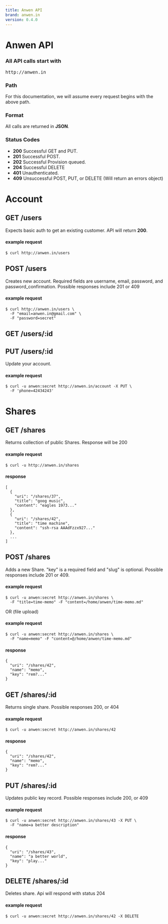 ```yaml
---
title: Anwen API
brand: anwen.in
version: 0.4.0
---
```


# Anwen API

### All API calls start with

<pre class="base">
http://anwen.in
</pre>

### Path

For this documentation, we will assume every request begins with the above path.

### Format

All calls are returned in **JSON**.

### Status Codes

- **200** Successful GET and PUT.
- **201** Successful POST.
- **202** Successful Provision queued.
- **204** Successful DELETE
- **401** Unauthenticated.
- **409** Unsuccessful POST, PUT, or DELETE (Will return an errors object)



# Account

## GET /users

Expects basic auth to get an existing customer. API will return **200**.

#### example request

    $ curl http://anwen.in/users


## POST /users

Creates new account. Required fields are username, email, password, and password_confirmation. Possible responses include 201 or 409

#### example request

    $ curl http://anwen.in/users \
      -F "email=anwen.in@gmail.com" \
      -F "password=secret"


## GET /users/:id


## PUT /users/:id

Update your account.

#### example request

    $ curl -u anwen:secret http://anwen.in/account -X PUT \
      -F 'phone=42434243'


# Shares

## GET /shares

Returns collection of public Shares. Response will be 200

#### example request

    $ curl -u http://anwen.in/shares

#### response

    [
      {
        "uri": "/shares/37",
        "title": "goog music",
        "content": "eagles 1973..."
      },
      {
        "uri": "/shares/42",
        "title": "time machine",
        "content": "ssh-rsa AAAdFzzx927..."
      },
      ...
    ]


## POST /shares

Adds a new Share. "key" is a required field and "slug" is optional. Possible responses include 201 or 409.

#### example request

    $ curl -u anwen:secret http://anwen.in/shares \
      -F "title=time-memo" -F "content=/home/anwen/time-memo.md"

OR (file upload)

#### example request

    $ curl -u anwen:secret http://anwen.in/shares \
      -F "name=memo" -F "content=@/home/anwen/time-memo.md"

#### response

    {
      "uri": "/shares/42",
      "name": "memo",
      "key": "rem?..."
    }


## GET /shares/:id

Returns single share. Possible responses 200, or 404

#### example request

    $ curl -u anwen:secret http://anwen.in/shares/42

#### response

    {
      "uri": "/shares/42",
      "name": "memo",
      "key": "rem?..."
    }


## PUT /shares/:id

Updates public key record. Possible responses include 200, or 409

#### example request

    $ curl -u anwen:secret http://anwen.in/shares/43 -X PUT \
      -F "name=a better description"

#### response

    {
      "uri": "/shares/43",
      "name": "a better world",
      "key": "play..."
    }


## DELETE /shares/:id

Deletes share. Api will respond with status 204

#### example request

    $ curl -u anwen:secret http://anwen.in/shares/42 -X DELETE

